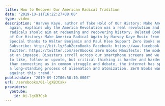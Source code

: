 ```yaml
---
title: How to Recover Our American Radical Tradition
date: "2019-10-11T16:22:27+08:00"
type: video
description: 'Harvey Kaye, author of Take Hold of Our History: Make America Radical
  again, explains why the America Revolution was a real revolution and why today''s
  radicals should aim at redeeming and recovering history. Related Books Take Hold
  of Our History: Make America Radical Again by Harvey Kaye Music from Storyblocks
  Special thanks to Walter Benjamin and Paul Klee Support Zero Books on Patreon: https://www.patreon.com/zerobooks
  Subscribe: http://bit.ly/SubZeroBooks Facebook: https://www.facebook.com/ZeroBooks/
  Twitter: https://twitter.com/zer0books Zero Books Manifesto: The modern world is
  at an impasse. Disasters scroll across our smartphone screens and we’re invited
  to like, follow or upvote, but critical thinking is harder and harder to find. Rather
  than connecting us in common struggle and debate, the internet has sped up and deepened
  a long-standing process of alienation and atomization. Zer0 Books wants to work
  against this trend.'
publishdate: "2019-09-12T00:50:10.000Z"
url: /zerobooks/0i-lgXB3Csk/
providers:
  youtube:
    id: 0i-lgXB3Csk
---
```

